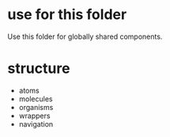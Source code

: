 # use for this folder

Use this folder for globally shared components. 

# structure

* atoms
* molecules
* organisms
* wrappers
* navigation